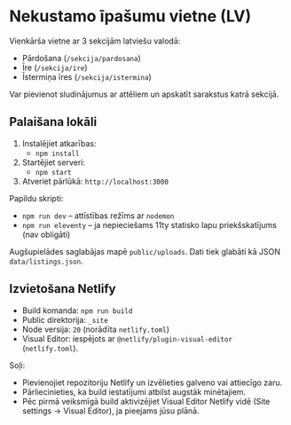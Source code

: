 # Nekustamo īpašumu vietne (LV)

Vienkārša vietne ar 3 sekcijām latviešu valodā:

- Pārdošana (`/sekcija/pardosana`)
- Īre (`/sekcija/ire`)
- Īstermiņa īres (`/sekcija/istermina`)

Var pievienot sludinājumus ar attēliem un apskatīt sarakstus katrā sekcijā.

## Palaišana lokāli

1. Instalējiet atkarības:
   - `npm install`
2. Startējiet serveri:
   - `npm start`
3. Atveriet pārlūkā: `http://localhost:3000`

Papildu skripti:
- `npm run dev` – attīstības režīms ar `nodemon`
- `npm run eleventy` – ja nepieciešams 11ty statisko lapu priekšskatījums (nav obligāti)

Augšupielādes saglabājas mapē `public/uploads`. Dati tiek glabāti kā JSON `data/listings.json`.

## Izvietošana Netlify

- Build komanda: `npm run build`
- Public direktorija: `_site`
- Node versija: `20` (norādīta `netlify.toml`)
- Visual Editor: iespējots ar `@netlify/plugin-visual-editor` (`netlify.toml`).

Soļi:
- Pievienojiet repozitoriju Netlify un izvēlieties galveno vai attiecīgo zaru.
- Pārliecinieties, ka build iestatījumi atbilst augstāk minētajiem.
- Pēc pirmā veiksmīgā build aktivizējiet Visual Editor Netlify vidē (Site settings → Visual Editor), ja pieejams jūsu plānā.
